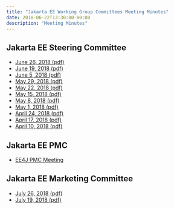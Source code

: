 ```yaml
---
title: "Jakarta EE Working Group Committees Meeting Minutes"
date: 2018-06-22T13:30:00-00:00
description: "Meeting Minutes"
---
```


<h2>Jakarta EE Steering Committee</h2>
<ul>
  <li><a href="minutes-june-26-2018.pdf">June 26, 2018 (pdf)</a></li>
  <li><a href="minutes-june-19-2018.pdf">June 19, 2018 (pdf)</a></li>
  <li><a href="minutes-june-5-2018.pdf">June 5, 2018 (pdf)</a></li>
  <li><a href="minutes-may-29-2018.pdf">May 29, 2018 (pdf)</a></li>
  <li><a href="minutes-may-22-2018.pdf">May 22, 2018 (pdf)</a></li>
  <li><a href="minutes-may-15-2018.pdf">May 15, 2018 (pdf)</a></li>
  <li><a href="minutes-may-8-2018.pdf">May 8, 2018 (pdf)</a></li>
  <li><a href="minutes-may-1-2018.pdf">May 1, 2018 (pdf)</a></li>
  <li><a href="minutes-april-24-2018.pdf">April 24, 2018 (pdf)</a></li>
  <li><a href="minutes-april-17-2018.pdf">April 17, 2018 (pdf)</a></li>
  <li><a href="minutes-april-10-2018.pdf">April 10, 2018 (pdf)</a></li>
</ul>

<h2>Jakarta EE PMC</h2>
<ul>
  <li><a href="https://www.eclipse.org/ee4j/minutes/" target="_blank">EE4J PMC Meeting</a></li>
</ul>

<!-- <h2>Jakarta EE Specification Committee</h2> -->

<h2>Jakarta EE Marketing Committee</h2>
<ul>
  <li><a href="minutes-marketing-july-26-2018.pdf">July 26, 2018 (pdf)</a></li>
  <li><a href="minutes-marketing-july-19-2018.pdf">July 19, 2018 (pdf)</a></li>
</ul>



